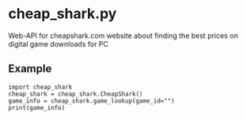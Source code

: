 # cheap_shark.py
Web-API for cheapshark.com website  about finding the best prices on digital game downloads for PC

## Example
```python3
import cheap_shark
cheap_shark = cheap_shark.CheapShark()
game_info = cheap_shark.game_lookup(game_id="")
print(game_info)
```
